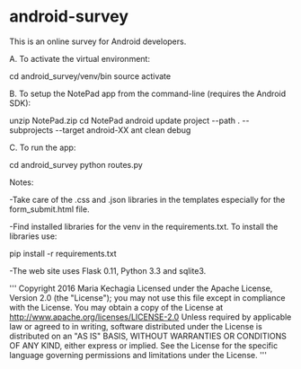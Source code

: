 # android-survey
This is an online survey for Android developers.

A. To activate the virtual environment:

cd android_survey/venv/bin
source activate

B. To setup the NotePad app from the command-line (requires the Android SDK):

unzip NotePad.zip
cd NotePad
android update project --path . --subprojects --target android-XX
ant clean debug

C. To run the app:

cd android_survey
python routes.py


Notes:


-Take care of the .css and .json libraries in the templates especially for the form_submit.html file.

-Find installed libraries for the venv in the requirements.txt. To install the libraries use:

pip install -r requirements.txt

-The web site uses Flask 0.11, Python 3.3 and sqlite3.

'''
Copyright 2016 Maria Kechagia
Licensed under the Apache License, Version 2.0 (the "License");
you may not use this file except in compliance with the License.
You may obtain a copy of the License at
    http://www.apache.org/licenses/LICENSE-2.0
Unless required by applicable law or agreed to in writing, software
distributed under the License is distributed on an "AS IS" BASIS,
WITHOUT WARRANTIES OR CONDITIONS OF ANY KIND, either express or implied.
See the License for the specific language governing permissions and
limitations under the License.
'''
